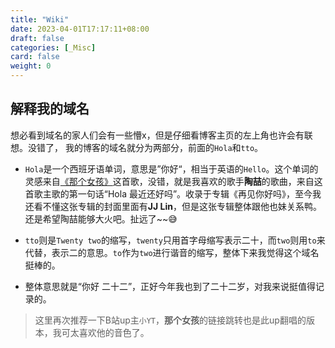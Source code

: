 ```yaml
---
title: "Wiki"
date: 2023-04-01T17:17:11+08:00
draft: false
categories: [_Misc]
card: false
weight: 0
---
```


## 解释我的域名

想必看到域名的家人们会有一些懵x，但是仔细看博客主页的左上角也许会有联想。没错了， 我的博客的域名就分为两部分，前面的`Hola`和`tto`。

- `Hola`是一个西班牙语单词，意思是”你好“，相当于英语的`Hello`。这个单词的灵感来自[《那个女孩》](https://www.bilibili.com/video/BV1Wt4y1P7jh/?spm_id_from=333.337.search-card.all.click&vd_source=fcbd7bfcec600d9f0a349c1d8d5efbcf)这首歌，没错，就是我喜欢的歌手**陶喆**的歌曲，来自这首歌主歌的第一句话“Hola 最近还好吗”。收录于专辑《再见你好吗》，至今我还看不懂这张专辑的封面里面有**JJ Lin**，但是这张专辑整体跟他也妹关系鸭。还是希望陶喆能够大火吧。扯远了~~😅

- `tto`则是`Twenty two`的缩写，`twenty`只用首字母缩写表示二十，而`two`则用`to`来代替，表示二的意思。`to`作为`two`进行谐音的缩写，整体下来我觉得这个域名挺棒的。
- 整体意思就是“你好 二十二”，正好今年我也到了二十二岁，对我来说挺值得记录的。

> 这里再次推荐一下B站up主`小YT`，**那个女孩**的链接跳转也是此up翻唱的版本，我可太喜欢他的音色了。